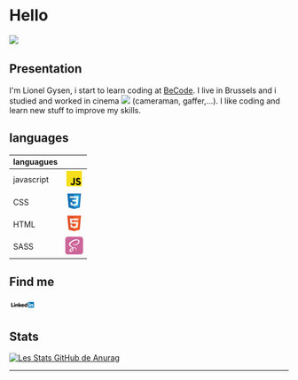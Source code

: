 # Hello

![](./images/anim3.gif)
## Presentation
I'm Lionel Gysen, i start to learn coding at [BeCode](https://becode.org/fr/).
I live in Brussels and i studied and worked in cinema ![](https://i.goopics.net/xhv7fu.png) (cameraman, gaffer,...). 
I like coding and learn new stuff to improve my skills.

## languages 

| languagues |            | 
|------------|------------|
| javascript | ![](./images/jslogo.png) | 
| CSS        | ![](./images/css.png) |
| HTML       | ![](./images/html2.png) |
| SASS       | ![](./images/sass.png) |

## Find me


[![](./images/linkedin2.png)](https://www.linkedin.com/in/lionel-gysen/) 

## Stats

[![Les Stats GitHub de Anurag](https://github-readme-stats.vercel.app/api?username=gysenlionel&theme=tokyonight&show_icons=true)](https://github.com/anuraghazra/github-readme-stats)

---
